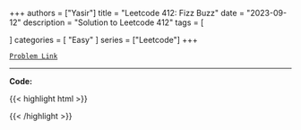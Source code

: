 
+++
authors = ["Yasir"]
title = "Leetcode 412: Fizz Buzz"
date = "2023-09-12"
description = "Solution to Leetcode 412"
tags = [
    
]
categories = [
    "Easy"
]
series = ["Leetcode"]
+++



[`Problem Link`](https://leetcode.com/problems/fizz-buzz/description/)

---

**Code:**

{{< highlight html >}}

{{< /highlight >}}

